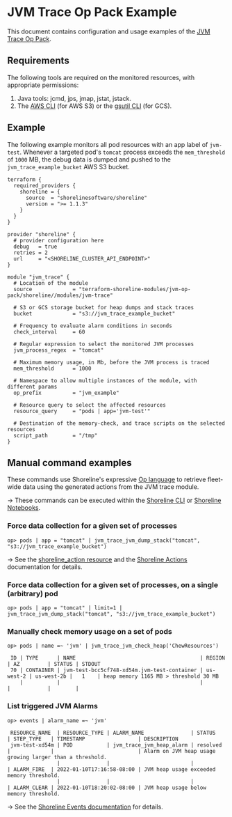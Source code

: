 # JVM Trace Op Pack Example

This document contains configuration and usage examples of the [JVM Trace Op Pack](https://github.com/terraform-shoreline-modules/terraform-shoreline-jvm-op-pack/tree/main/modules/jvm-trace).

## Requirements

The following tools are required on the monitored resources, with appropriate permissions:

1. Java tools: jcmd, jps, jmap, jstat, jstack.
1. The [AWS CLI](https://aws.amazon.com/cli/) (for AWS S3) or the [gsutil CLI](https://cloud.google.com/storage/docs/gsutil) (for GCS).

## Example

The following example monitors all pod resources with an app label of `jvm-test`. Whenever a targeted pod's `tomcat` process exceeds the `mem_threshold` of `1000` MB, the debug data is dumped and pushed to the `jvm_trace_example_bucket` AWS S3 bucket.

```hcl
terraform {
  required_providers {
    shoreline = {
      source  = "shorelinesoftware/shoreline"
      version = ">= 1.1.3"
    }
  }
}

provider "shoreline" {
  # provider configuration here
  debug   = true
  retries = 2
  url     = "<SHORELINE_CLUSTER_API_ENDPOINT>"
}

module "jvm_trace" {
  # Location of the module
  source             = "terraform-shoreline-modules/jvm-op-pack/shoreline//modules/jvm-trace"

  # S3 or GCS storage bucket for heap dumps and stack traces
  bucket             = "s3://jvm_trace_example_bucket"

  # Frequency to evaluate alarm conditions in seconds
  check_interval     = 60

  # Regular expression to select the monitored JVM processes
  jvm_process_regex  = "tomcat"

  # Maximum memory usage, in Mb, before the JVM process is traced
  mem_threshold      = 1000

  # Namespace to allow multiple instances of the module, with different params
  op_prefix          = "jvm_example"

  # Resource query to select the affected resources
  resource_query     = "pods | app='jvm-test'"

  # Destination of the memory-check, and trace scripts on the selected resources
  script_path        = "/tmp"
}
```

## Manual command examples

These commands use Shoreline's expressive [Op language](https://docs.shoreline.io/op) to retrieve fleet-wide data using the generated actions from the JVM trace module.

-> These commands can be executed within the [Shoreline CLI](https://docs.shoreline.io/installation#cli) or [Shoreline Notebooks](https://docs.shoreline.io/ui/notebooks).

### Force data collection for a given set of processes

```
op> pods | app = "tomcat" | jvm_trace_jvm_dump_stack("tomcat", "s3://jvm_trace_example_bucket")
```

-> See the [shoreline_action resource](https://registry.terraform.io/providers/shorelinesoftware/shoreline/latest/docs/resources/action) and the [Shoreline Actions](https://docs.shoreline.io/actions) documentation for details.

### Force data collection for a given set of processes, on a single (arbitrary) pod

```
op> pods | app = "tomcat" | limit=1 | jvm_trace_jvm_dump_stack("tomcat", "s3://jvm_trace_example_bucket")
```

### Manually check memory usage on a set of pods

```
op> pods | name =~ 'jvm' | jvm_trace_jvm_check_heap('ChewResources')

 ID | TYPE      | NAME                                        | REGION    | AZ         | STATUS | STDOUT
 70 | CONTAINER | jvm-test-bcc5cf748-xd54m.jvm-test-container | us-west-2 | us-west-2b |   1    | heap memory 1165 MB > threshold 30 MB
    |           |                                             |           |            |        |
```

### List triggered JVM Alarms

```
op> events | alarm_name =~ 'jvm'

 RESOURCE_NAME  | RESOURCE_TYPE | ALARM_NAME               | STATUS   | STEP_TYPE   | TIMESTAMP                 | DESCRIPTION
 jvm-test-xd54m | POD           | jvm_trace_jvm_heap_alarm | resolved |             |                           | Alarm on JVM heap usage growing larger than a threshold.
                |               |                          |          | ALARM_FIRE  | 2022-01-10T17:16:58-08:00 | JVM heap usage exceeded memory threshold.
                |               |                          |          | ALARM_CLEAR | 2022-01-10T18:20:02-08:00 | JVM heap usage below memory threshold.
```

-> See the [Shoreline Events documentation](https://docs.shoreline.io/op/events) for details.
